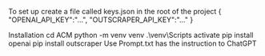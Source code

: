 To set up create a file called keys.json in the root of the project
    {
        "OPENAI_API_KEY":"...",
        "OUTSCRAPER_API_KEY":"..."
    }

Installation
    cd ACM
    python -m venv venv
    .\venv\Scripts activate
    pip install openai
    pip install outscraper
Use
    Prompt.txt has the instruction to ChatGPT
